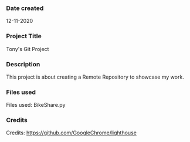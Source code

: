 ### Date created
12-11-2020

### Project Title
Tony's Git Project

### Description
This project is about creating a Remote Repository to showcase my work.

### Files used
Files used:
BikeShare.py

### Credits
Credits:
https://github.com/GoogleChrome/lighthouse

